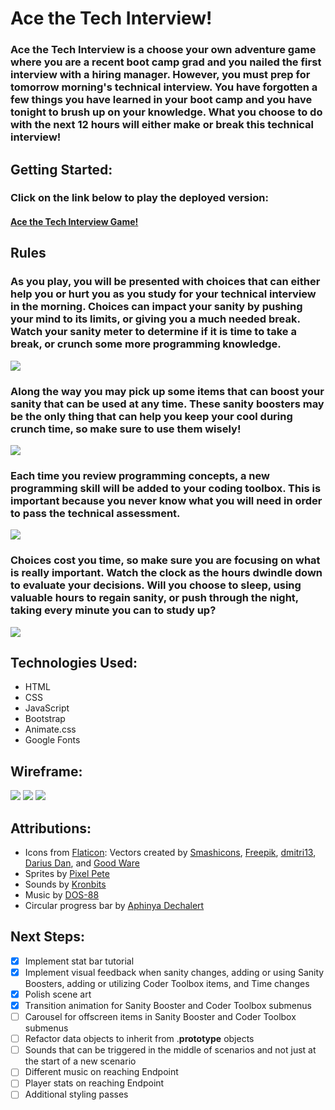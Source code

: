 # Ace the Tech Interview!

### Ace the Tech Interview is a choose your own adventure game where you are a recent boot camp grad and you nailed the first interview with a hiring manager. However, you must prep for tomorrow morning's technical interview. You have forgotten a few things you have learned in your boot camp and you have tonight to brush up on your knowledge. What you choose to do with the next 12 hours will either make or break this technical interview!

## Getting Started:

### Click on the link below to play the deployed version:

#### [Ace the Tech Interview Game!](https://ace-the-tech-interview-game.netlify.app/)

## Rules

### As you play, you will be presented with choices that can either help you or hurt you as you study for your technical interview in the morning. Choices can impact your sanity by pushing your mind to its limits, or giving you a much needed break. Watch your sanity meter to determine if it is time to take a break, or crunch some more programming knowledge.

<img src="/images/SanityMeter.png">

### Along the way you may pick up some items that can boost your sanity that can be used at any time. These sanity boosters may be the only thing that can help you keep your cool during crunch time, so make sure to use them wisely!

<img src="/images/SanityBoosters.png">

### Each time you review programming concepts, a new programming skill will be added to your coding toolbox. This is important because you never know what you will need in order to pass the technical assessment.

<img src="images/CodingToolbox.png">

### Choices cost you time, so make sure you are focusing on what is really important. Watch the clock as the hours dwindle down to evaluate your decisions. Will you choose to sleep, using valuable hours to regain sanity, or push through the night, taking every minute you can to study up?

<img src="images/ClockCountdown.png">

## Technologies Used:

* HTML
* CSS
* JavaScript
* Bootstrap
* Animate.css
* Google Fonts

## Wireframe:

<img src="/images/WireframeUserInteractions.png">

<img src="/images/WireframeContinueScenario.png">

<img src="/images/WireframeEndpoint.png">

## Attributions:

* Icons from [Flaticon](https://www.flaticon.com/): Vectors created by [Smashicons](https://smashicons.com/), [Freepik](https://www.freepik.com/), [dmitri13](https://www.flaticon.com/authors/dmitri13), [Darius Dan](https://www.flaticon.com/authors/darius-dan), and [Good Ware](https://www.flaticon.com/authors/good-ware)
* Sprites by [Pixel Pete](https://petermilko.itch.io/pixel-petes-art-assets)
* Sounds by [Kronbits](https://kronbits.itch.io/freesfx)
* Music by [DOS-88](https://dos88.itch.io/dos-88-music-library)
* Circular progress bar by [Aphinya Dechalert](https://www.dottedsquirrel.com/circular-progress-css/)
## Next Steps:

- [x] Implement stat bar tutorial
- [x] Implement visual feedback when sanity changes, adding or using Sanity Boosters, adding or utilizing Coder Toolbox items, and Time changes
- [x] Polish scene art
- [x] Transition animation for Sanity Booster and Coder Toolbox submenus
- [ ] Carousel for offscreen items in Sanity Booster and Coder Toolbox submenus
- [ ] Refactor data objects to inherit from .__prototype__ objects
- [ ] Sounds that can be triggered in the middle of scenarios and not just at the start of a new scenario
- [ ] Different music on reaching Endpoint
- [ ] Player stats on reaching Endpoint
- [ ] Additional styling passes